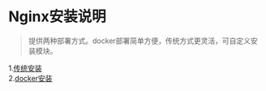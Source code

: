 # Nginx安装说明

> 提供两种部署方式。docker部署简单方便，传统方式更灵活，可自定义安装模块。

1.[传统安装](./nginx.md)   
2.[docker安装](./docker-nginx.md)
